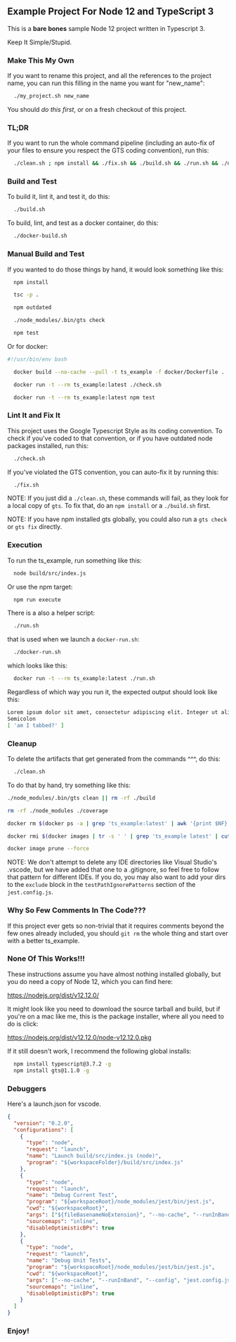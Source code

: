 ## Example Project For Node 12 and TypeScript 3

This is a **bare bones** sample Node 12 project written in Typescript 3.

Keep It Simple/Stupid.


### Make This My Own

If you want to rename this project, and all the references to the project name,
you can run this filling in the name you want for "new_name":

```bash
  ./my_project.sh new_name
```

You should *do this first*, or on a fresh checkout of this project.


### TL;DR

If you want to run the whole command pipeline (including an auto-fix of your files
to ensure you respect the GTS coding convention), run this:

```bash
  ./clean.sh ; npm install && ./fix.sh && ./build.sh && ./run.sh && ./docker-build.sh && ./docker-run.sh 
```

### Build and Test

To build it, lint it, and test it, do this:

```bash
  ./build.sh
```

To build, lint, and test as a docker container, do this:

```bash
  ./docker-build.sh 
```

### Manual Build and Test

If you wanted to do those things by hand, it would look something like this:

```bash
  npm install

  tsc -p .

  npm outdated

  ./node_modules/.bin/gts check

  npm test
```

Or for docker:

```bash
#!/usr/bin/env bash

  docker build --no-cache --pull -t ts_example -f docker/Dockerfile .

  docker run -t --rm ts_example:latest ./check.sh

  docker run -t --rm ts_example:latest npm test
```

### Lint It and Fix It

This project uses the Google Typescript Style as its coding convention.
To check if you've coded to that convention, or if you have outdated
node packages installed, run this:

```bash
  ./check.sh
```

If you've violated the GTS convention, you can auto-fix it by running this:

```bash
  ./fix.sh
```

NOTE: If you just did a `./clean.sh`, these commands will fail, as they look
for a local copy of `gts`. To fix that, do an `npm install` or a `./build.sh` first.

NOTE: If you have npm installed gts globally, you could also run a `gts check` or `gts fix` directly.


### Execution

To run the ts_example, run something like this:

```bash
  node build/src/index.js
```

Or use the npm target:

```bash
  npm run execute
```

There is a also a helper script:

```bash
  ./run.sh
```

that is used when we launch a `docker-run.sh`:

```bash
  ./docker-run.sh
```

which looks like this:

```bash
  docker run -t --rm ts_example:latest ./run.sh
```

Regardless of which way you run it, the expected output should look like this:

```bash
Lorem ipsum dolor sit amet, consectetur adipiscing elit. Integer ut aliquet diam.
Semicolon
[ 'am I tabbed?' ]
```

### Cleanup

To delete the artifacts that get generated from the commands ^^^, do this:

```bash
  ./clean.sh
```

To do that by hand, try something like this:

```bash
./node_modules/.bin/gts clean || rm -rf ./build

rm -rf ./node_modules ./coverage

docker rm $(docker ps -a | grep 'ts_example:latest' | awk '{print $NF}')

docker rmi $(docker images | tr -s ' ' | grep 'ts_example latest' | cut -d' ' -f3)

docker image prune --force
```

NOTE:  We don't attempt to delete any IDE directories like Visual Studio's .vscode,
but we have added that one to a .gitignore, so feel free to follow that pattern for
different IDEs. If you do, you may also want to add your dirs to the `exclude` block
in the `testPathIgnorePatterns` section of the `jest.config.js`.


### Why So Few Comments In The Code???

If this project ever gets so non-trivial that it requires comments beyond the few ones
already included, you should `git rm` the whole thing and start over with a better ts_example.


### None Of This Works!!!

These instructions assume you have almost nothing installed globally,
but you do need a copy of Node 12, which you can find here:

https://nodejs.org/dist/v12.12.0/

It might look like you need to download the source tarball and build,
but if you're on a mac like me, this is the package installer, where
all you need to do is click:

https://nodejs.org/dist/v12.12.0/node-v12.12.0.pkg

If it still doesn't work, I recommend the following global installs:
```bash
  npm install typescript@3.7.2 -g
  npm install gts@1.1.0 -g
```

### Debuggers

Here's a launch.json for vscode.


```json
{
  "version": "0.2.0",
  "configurations": [
    {
      "type": "node",
      "request": "launch",
      "name": "Launch build/src/index.js (node)",
      "program": "${workspaceFolder}/build/src/index.js"
    },
    {
      "type": "node",
      "request": "launch",
      "name": "Debug Current Test",
      "program": "${workspaceRoot}/node_modules/jest/bin/jest.js",
      "cwd": "${workspaceRoot}",
      "args": ["${fileBasenameNoExtension}", "--no-cache", "--runInBand", "--config", "jest.config.js"],
      "sourcemaps": "inline",
      "disableOptimisticBPs": true
    },
    {
      "type": "node",
      "request": "launch",
      "name": "Debug Unit Tests",
      "program": "${workspaceRoot}/node_modules/jest/bin/jest.js",
      "cwd": "${workspaceRoot}",
      "args": ["--no-cache", "--runInBand", "--config", "jest.config.js", "--testPathPattern='/test/'"],
      "sourcemaps": "inline",
      "disableOptimisticBPs": true
    }
  ]
}
```


### Enjoy!

